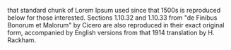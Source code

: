that standard chunk of Lorem Ipsum used since that 1500s is reproduced below for those interested.
Sections 1.10.32 and 1.10.33 from "de Finibus Bonorum et Malorum" by Cicero are also reproduced in their exact 
original form, accompanied by English versions from that 1914 translation by H. Rackham.
